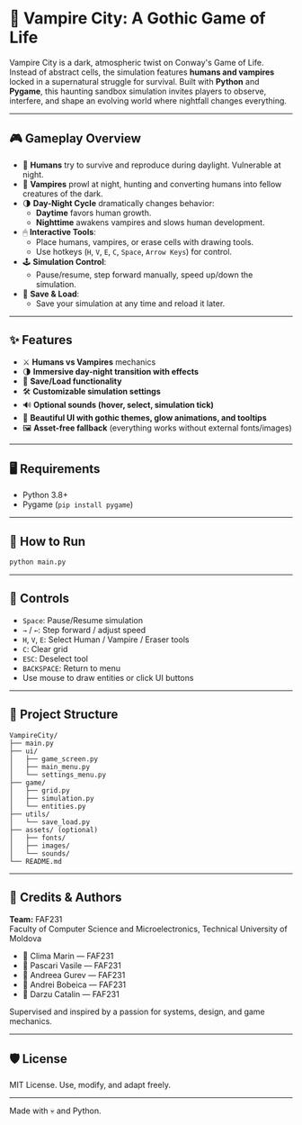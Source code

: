 # 🧛 Vampire City: A Gothic Game of Life

Vampire City is a dark, atmospheric twist on Conway's Game of Life. Instead of abstract cells, the simulation features **humans and vampires** locked in a supernatural struggle for survival. Built with **Python** and **Pygame**, this haunting sandbox simulation invites players to observe, interfere, and shape an evolving world where nightfall changes everything.

---

## 🎮 Gameplay Overview

- 🧍 **Humans** try to survive and reproduce during daylight. Vulnerable at night.
- 🧛 **Vampires** prowl at night, hunting and converting humans into fellow creatures of the dark.
- 🌗 **Day-Night Cycle** dramatically changes behavior:
  - **Daytime** favors human growth.
  - **Nighttime** awakens vampires and slows human development.
- 🖱 **Interactive Tools**:
  - Place humans, vampires, or erase cells with drawing tools.
  - Use hotkeys (`H`, `V`, `E`, `C`, `Space`, `Arrow Keys`) for control.
- 🕹 **Simulation Control**:
  - Pause/resume, step forward manually, speed up/down the simulation.
- 💾 **Save & Load**:
  - Save your simulation at any time and reload it later.

---

## ✨ Features

- ⚔️ **Humans vs Vampires** mechanics
- 🌗 **Immersive day-night transition with effects**
- 💾 **Save/Load functionality**
- 🛠 **Customizable simulation settings**
- 🔊 **Optional sounds (hover, select, simulation tick)**
- 🧰 **Beautiful UI with gothic themes, glow animations, and tooltips**
- 🖼 **Asset-free fallback** (everything works without external fonts/images)

---

## 🖥 Requirements

- Python 3.8+
- Pygame (`pip install pygame`)

---

## 🚀 How to Run

```bash
python main.py
```

---

## 🧭 Controls

- `Space`: Pause/Resume simulation
- `→` / `←`: Step forward / adjust speed
- `H`, `V`, `E`: Select Human / Vampire / Eraser tools
- `C`: Clear grid
- `ESC`: Deselect tool
- `BACKSPACE`: Return to menu
- Use mouse to draw entities or click UI buttons

---

## 📁 Project Structure

```
VampireCity/
├── main.py
├── ui/
│   ├── game_screen.py
│   ├── main_menu.py
│   └── settings_menu.py
├── game/
│   ├── grid.py
│   ├── simulation.py
│   └── entities.py
├── utils/
│   └── save_load.py
├── assets/ (optional)
│   ├── fonts/
│   ├── images/
│   └── sounds/
└── README.md
```

---

## 🧠 Credits & Authors

**Team:** FAF231  
Faculty of Computer Science and Microelectronics, Technical University of Moldova

- 👤 Clima Marin — FAF231  
- 👤 Pascari Vasile — FAF231  
- 👤 Andreea Gurev — FAF231  
- 👤 Andrei Bobeica — FAF231  
- 👤 Darzu Catalin — FAF231  

Supervised and inspired by a passion for systems, design, and game mechanics.

---

## 🛡 License

MIT License. Use, modify, and adapt freely.

---

Made with 💀 and Python.